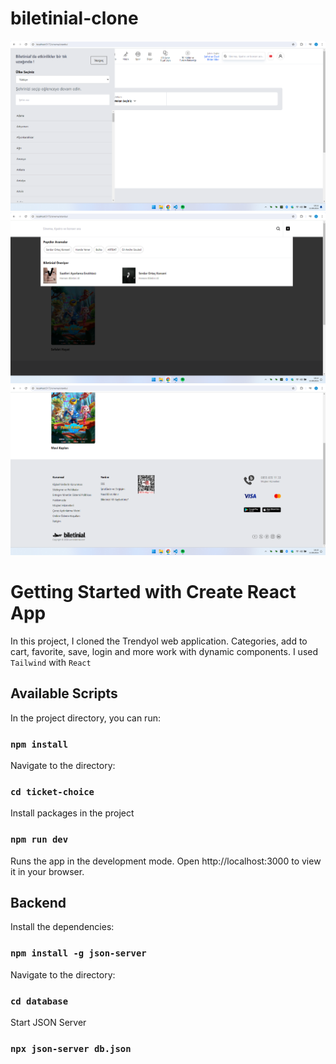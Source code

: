 # biletinial-clone

![choose-city-page](https://github.com/ozgenurgucluu/biletinial-clone/blob/main/screenshots/ChooseCity.png)
![search-input-page](https://github.com/ozgenurgucluu/biletinial-clone/blob/main/screenshots/SearchInput.png)
![footer-page](https://github.com/ozgenurgucluu/biletinial-clone/blob/main/screenshots/Footer.png)

# Getting Started with Create React App

In this project, I cloned the Trendyol web application. Categories, add to cart, favorite, save, login and more work with dynamic components. I used `Tailwind` with `React`

## Available Scripts

In the project directory, you can run:

### `npm install`

Navigate to the directory:

### `cd ticket-choice`

Install packages in the project

### `npm run dev`

Runs the app in the development mode.
Open http://localhost:3000 to view it in your browser.

## Backend

Install the dependencies:

### `npm install -g json-server`

Navigate to the directory:

### `cd database`

Start JSON Server

### `npx json-server db.json`
